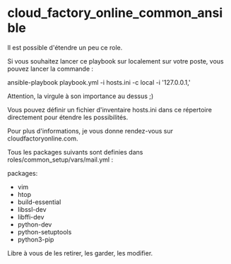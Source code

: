 # cloud_factory_online_common_ansible

Il est possible d'étendre un peu ce role. 

Si vous souhaitez lancer ce playbook sur localement sur votre poste, vous pouvez lancer la commande :

ansible-playbook playbook.yml -i hosts.ini -c local -i '127.0.0.1,' 

Attention, la virgule à son importance au dessus ;) 

Vous pouvez définir un fichier d'inventaire hosts.ini dans ce répertoire directement pour étendre les possibilités.

Pour plus d'informations, je vous donne rendez-vous sur cloudfactoryonline.com.

Tous les packages suivants sont definies dans roles/common_setup/vars/mail.yml :

packages:
  - vim
  - htop
  - build-essential 
  - libssl-dev 
  - libffi-dev 
  - python-dev
  - python-setuptools
  - python3-pip

Libre à vous de les retirer, les garder, les modifier.
